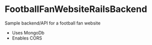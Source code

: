 <h1>FootballFanWebsiteRailsBackend</h1>

<p>Sample backend/API for a football fan website
  <ul>
    <li>Uses MongoDb</li>
    <li>Enables CORS</li>
  </ul>
</p>
